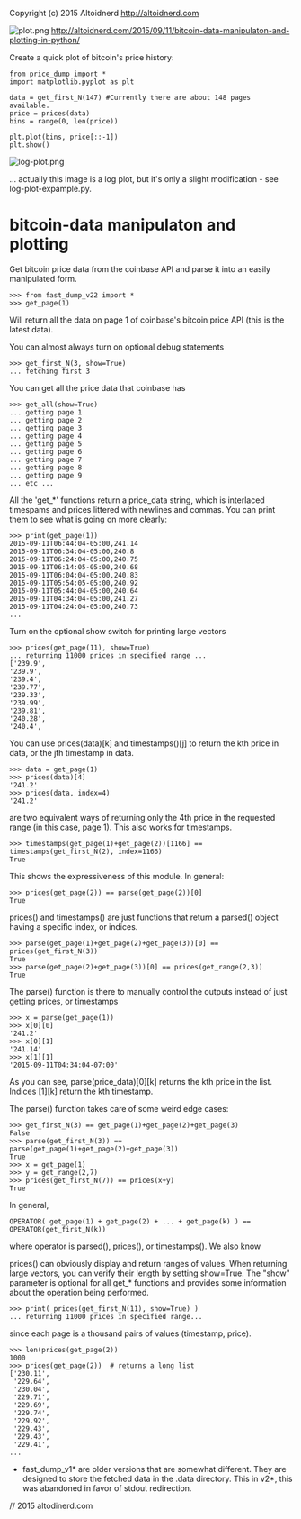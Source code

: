 Copyright (c) 2015 Altoidnerd
http://altoidnerd.com

![plot.png](https://raw.githubusercontent.com/Altoidnerd/bitcoin-price/master/plot.png "plot-example.py in action - matplotlib required")
http://altoidnerd.com/2015/09/11/bitcoin-data-manipulaton-and-plotting-in-python/

Create a quick plot of bitcoin's price history:
    
    from price_dump import *
    import matplotlib.pyplot as plt

    data = get_first_N(147) #Currently there are about 148 pages available.
    price = prices(data)
    bins = range(0, len(price))

    plt.plot(bins, price[::-1])
    plt.show()
    
![log-plot.png](http://i.imgur.com/EsOkkkt.png "Actually this image is a log plot, but it's only a slight modification - see log-plot-expample.py")

... actually this image is a log plot, but it's only a slight modification - see log-plot-expample.py.


# bitcoin-data manipulaton and plotting

Get bitcoin price data from the coinbase API and parse it into an easily manipulated form.

    >>> from fast_dump_v22 import *
    >>> get_page(1)

Will return all the data on page 1 of coinbase's bitcoin price API (this is the latest data).

You can almost always turn on optional debug statements

    >>> get_first_N(3, show=True)
    ... fetching first 3

You can get all the price data that coinbase has

    >>> get_all(show=True)
    ... getting page 1
    ... getting page 2
    ... getting page 3
    ... getting page 4
    ... getting page 5
    ... getting page 6
    ... getting page 7
    ... getting page 8
    ... getting page 9
    ... etc ...

All the 'get_*' functions return a price_data string, which is interlaced timespams and prices littered with newlines and commas.  You can print them to see what is going on more clearly:

    >>> print(get_page(1))
    2015-09-11T06:44:04-05:00,241.14
    2015-09-11T06:34:04-05:00,240.8
    2015-09-11T06:24:04-05:00,240.75
    2015-09-11T06:14:05-05:00,240.68
    2015-09-11T06:04:04-05:00,240.83
    2015-09-11T05:54:05-05:00,240.92
    2015-09-11T05:44:04-05:00,240.64
    2015-09-11T04:34:04-05:00,241.27
    2015-09-11T04:24:04-05:00,240.73
    ...
    
    
Turn on the optional show switch for printing large vectors

    >>> prices(get_page(11), show=True)
    ... returning 11000 prices in specified range ...
    ['239.9',
    '239.9',
    '239.4',
    '239.77',
    '239.33',
    '239.99',
    '239.81',
    '240.28',
    '240.4',
You can use prices(data)[k] and timestamps()[j] to return the kth price in data, or the jth timestamp in data.

    >>> data = get_page(1)
    >>> prices(data)[4]
    '241.2'
    >>> prices(data, index=4)
    '241.2' 

are two equivalent ways of returning only the 4th price in the requested range (in this case, page 1).  This also works for timestamps.  

    >>> timestamps(get_page(1)+get_page(2))[1166] == timestamps(get_first_N(2), index=1166)
    True

This shows the expressiveness of this module. In general:

    >>> prices(get_page(2)) == parse(get_page(2))[0]
    True

prices() and timestamps() are just functions that return a parsed() object having a specific index, or indices. 

    >>> parse(get_page(1)+get_page(2)+get_page(3))[0] == prices(get_first_N(3))  
    True
    >>> parse(get_page(2)+get_page(3))[0] == prices(get_range(2,3))
    True
    
The parse() function is there to manually control the outputs instead of just getting prices, or timestamps

    >>> x = parse(get_page(1))
    >>> x[0][0]
    '241.2'
    >>> x[0][1]
    '241.14'
    >>> x[1][1]
    '2015-09-11T04:34:04-07:00'

As you can see, parse(price_data)[0][k] returns the kth price in the list.  Indices [1][k] return the kth timestamp.  

The parse() function takes care of some weird edge cases:

    >>> get_first_N(3) == get_page(1)+get_page(2)+get_page(3)
    False
    >>> parse(get_first_N(3)) == parse(get_page(1)+get_page(2)+get_page(3))
    True
    >>> x = get_page(1)
    >>> y = get_range(2,7)
    >>> prices(get_first_N(7)) == prices(x+y)
    True
    
    
In general,

    OPERATOR( get_page(1) + get_page(2) + ... + get_page(k) ) == OPERATOR(get_first_N(k))

where operator is parsed(), prices(), or timestamps().  We also know

prices() can obviously display and return ranges of values.  When returning large vectors, you can verify their length by setting show=True.  The "show" parameter is optional for all get\_\* functions and provides some information about the operation being performed.

    >>> print( prices(get_first_N(11), show=True) )
    ... returning 11000 prices in specified range...

since each page is a thousand pairs of values (timestamp, price).

    >>> len(prices(get_page(2))
    1000
    >>> prices(get_page(2))  # returns a long list
    ['230.11',
     '229.64',
     '230.04',
     '229.71',
     '229.69',
     '229.74',
     '229.92',
     '229.43',
     '229.43',
     '229.41',
    ...


* fast_dump_v1* are older versions that are somewhat different.  They are designed to store the fetched data in the .data directory.  This in v2*, this was abandoned in favor of stdout redirection.



// 2015 altodinerd.com

